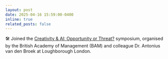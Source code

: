 ```yaml
---
layout: post
date: 2025-04-16 15:59:00-0400
inline: true
related_posts: false
---
```


🛠️ Joined the [Creativity & AI: Opportunity or Threat?](https://www.bam.ac.uk/events-landing/ems-event-calendar/artificial-intelligence-and-creativity-opportunity-or-threat.html) symposium, organised by the British Academy of Management (BAM) and colleague Dr. Antonius van den Broek at Loughborough London.